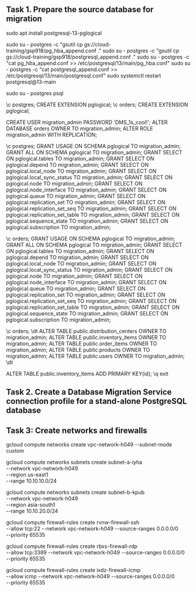 ## Task 1. Prepare the source database for migration

sudo apt install postgresql-13-pglogical

sudo su - postgres -c "gsutil cp gs://cloud-training/gsp918/pg_hba_append.conf ."
sudo su - postgres -c "gsutil cp gs://cloud-training/gsp918/postgresql_append.conf ."
sudo su - postgres -c "cat pg_hba_append.conf >> /etc/postgresql/13/main/pg_hba.conf"
sudo su - postgres -c "cat postgresql_append.conf >> /etc/postgresql/13/main/postgresql.conf"
sudo systemctl restart postgresql@13-main

sudo su - postgres
psql

\c postgres;
CREATE EXTENSION pglogical;
\c orders;
CREATE EXTENSION pglogical;

CREATE USER migration_admin PASSWORD 'DMS_1s_cool!';
ALTER DATABASE orders OWNER TO migration_admin;
ALTER ROLE migration_admin WITH REPLICATION;


\c postgres;
GRANT USAGE ON SCHEMA pglogical TO migration_admin;
GRANT ALL ON SCHEMA pglogical TO migration_admin;
GRANT SELECT ON pglogical.tables TO migration_admin;
GRANT SELECT ON pglogical.depend TO migration_admin;
GRANT SELECT ON pglogical.local_node TO migration_admin;
GRANT SELECT ON pglogical.local_sync_status TO migration_admin;
GRANT SELECT ON pglogical.node TO migration_admin;
GRANT SELECT ON pglogical.node_interface TO migration_admin;
GRANT SELECT ON pglogical.queue TO migration_admin;
GRANT SELECT ON pglogical.replication_set TO migration_admin;
GRANT SELECT ON pglogical.replication_set_seq TO migration_admin;
GRANT SELECT ON pglogical.replication_set_table TO migration_admin;
GRANT SELECT ON pglogical.sequence_state TO migration_admin;
GRANT SELECT ON pglogical.subscription TO migration_admin;

\c orders;
GRANT USAGE ON SCHEMA pglogical TO migration_admin;
GRANT ALL ON SCHEMA pglogical TO migration_admin;
GRANT SELECT ON pglogical.tables TO migration_admin;
GRANT SELECT ON pglogical.depend TO migration_admin;
GRANT SELECT ON pglogical.local_node TO migration_admin;
GRANT SELECT ON pglogical.local_sync_status TO migration_admin;
GRANT SELECT ON pglogical.node TO migration_admin;
GRANT SELECT ON pglogical.node_interface TO migration_admin;
GRANT SELECT ON pglogical.queue TO migration_admin;
GRANT SELECT ON pglogical.replication_set TO migration_admin;
GRANT SELECT ON pglogical.replication_set_seq TO migration_admin;
GRANT SELECT ON pglogical.replication_set_table TO migration_admin;
GRANT SELECT ON pglogical.sequence_state TO migration_admin;
GRANT SELECT ON pglogical.subscription TO migration_admin;

\c orders;
\dt
ALTER TABLE public.distribution_centers OWNER TO migration_admin;
ALTER TABLE public.inventory_items OWNER TO migration_admin;
ALTER TABLE public.order_items OWNER TO migration_admin;
ALTER TABLE public.products OWNER TO migration_admin;
ALTER TABLE public.users OWNER TO migration_admin;
\dt

ALTER TABLE public.inventory_items ADD PRIMARY KEY(id);
\q 
exit

## Task 2. Create a Database Migration Service connection profile for a stand-alone PostgreSQL database


## Task 3: Create networks and firewalls
 
gcloud compute networks create vpc-network-h049 --subnet-mode custom

gcloud compute networks subnets create subnet-a-iyha \
   --network vpc-network-h049 \
   --region us-east1 \
   --range 10.10.10.0/24

gcloud compute networks subnets create subnet-b-kpub \
   --network vpc-network-h049 \
   --region asia-south1 \
   --range 10.10.20.0/24

gcloud compute firewall-rules create rvnw-firewall-ssh \
--allow tcp:22 --network vpc-network-h049 --source-ranges 0.0.0.0/0 \
--priority 65535

gcloud compute firewall-rules create rbxs-firewall-rdp \
--allow tcp:3389 --network vpc-network-h049 --source-ranges 0.0.0.0/0 \
--priority 65535

gcloud compute firewall-rules create ixdz-firewall-icmp \
--allow icmp --network vpc-network-h049 --source-ranges 0.0.0.0/0 \
--priority 65535

